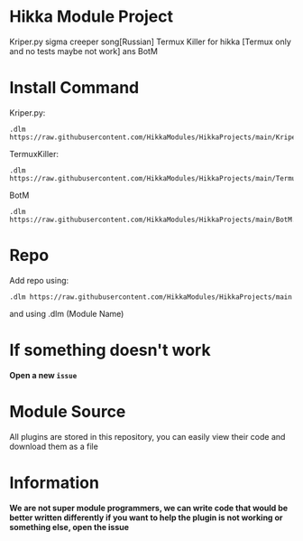 # Hikka Module Project
Kriper.py sigma creeper song[Russian]
Termux Killer for hikka [Termux only and no tests maybe not work] ans BotM
# Install Command

Kriper.py: 
```
.dlm https://raw.githubusercontent.com/HikkaModules/HikkaProjects/main/Kriper.py
```
TermuxKiller:
```
.dlm https://raw.githubusercontent.com/HikkaModules/HikkaProjects/main/TermuxKiller.py
```
BotM
```
.dlm https://raw.githubusercontent.com/HikkaModules/HikkaProjects/main/BotM.py
```
# Repo
Add repo using:
```
.dlm https://raw.githubusercontent.com/HikkaModules/HikkaProjects/main
```
and using .dlm (Module Name)
# If something doesn't work
**Open a new `issue`**
# Module Source
All plugins are stored in this repository, you can easily view their code and download them as a file
# Information
**We are not super module programmers, we can write code that would be better written differently if you want to help the plugin is not working or something else, open the issue**
